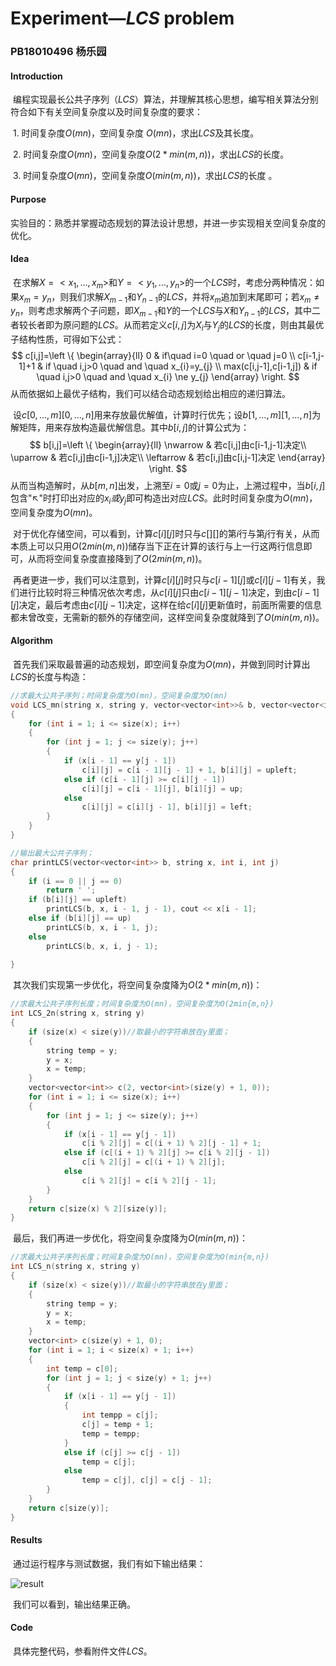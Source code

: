 # Experiment—$LCS$ problem

### PB18010496 杨乐园



#### Introduction

​		编程实现最长公共子序列（$LCS$）算法，并理解其核心思想，编写相关算法分别符合如下有关空间复杂度以及时间复杂度的要求：

​		1. 时间复杂度$O(mn)$，空间复杂度 $O(mn)$，求出$LCS$及其长度。

​		2. 时间复杂度$O(mn)$，空间复杂度$O(2*min(m,n))$，求出$LCS$的长度。

​		3. 时间复杂度$O(mn)$，空间复杂度$O(min(m,n))$，求出$LCS$的长度 。

#### Purpose

​		实验目的：熟悉并掌握动态规划的算法设计思想，并进一步实现相关空间复杂度的优化。

#### Idea

​		在求解$X=<x_{1},...,x_{m}>$和$Y=<y_{1},...,y_{n}>$的一个$LCS$时，考虑分两种情况：如果$x_{m}=y_{n}$，则我们求解$X_{m-1}$和$Y_{n-1}$的$LCS$，并将$x_{m}$追加到末尾即可；若$x_{m}\ne y_{n}$，则考虑求解两个子问题，即$X_{m-1}$和$Y$的一个$LCS$与$X$和$Y_{n-1}$的$LCS$，其中二者较长者即为原问题的$LCS$。从而若定义$c[i,j]$为$X_{i}$与$Y_{j}$的$LCS$的长度，则由其最优子结构性质，可得如下公式：
$$
c[i,j]=\left \{ 
\begin{array}{ll}
0 & if\quad i=0 \quad or \quad j=0 \\
c[i-1,j-1]+1 & if \quad i,j>0 \quad and \quad x_{i}=y_{j} \\
max(c[i,j-1],c[i-1,j]) & if \quad i,j>0 \quad and \quad x_{i} \ne y_{j}
\end{array}
\right.
$$
从而依据如上最优子结构，我们可以结合动态规划给出相应的递归算法。

​		设$c[0,...,m][0,...,n]$用来存放最优解值，计算时行优先；设$b[1,...,m][1,...,n]$为解矩阵，用来存放构造最优解信息。其中$b[i,j]$的计算公式为：
$$
b[i,j]=\left \{
\begin{array}{ll}
\nwarrow & 若c[i,j]由c[i-1,j-1]决定\\
\uparrow & 若c[i,j]由c[i-1,j]决定\\
\leftarrow & 若c[i,j]由c[i,j-1]决定
\end{array}
\right.
$$
从而当构造解时，从$b[m,n]$出发，上溯至$i=0$或$j=0$为止，上溯过程中，当$b[i,j]$包含"$\nwarrow$"时打印出对应的$x_{i}或y_{j}$即可构造出对应$LCS$。此时时间复杂度为$O(mn)$，空间复杂度为$O(mn)$。

​		对于优化存储空间，可以看到，计算$c[i][j]$时只与$c[][]$的第$i$行与第$j$行有关，从而本质上可以只用$O(2min(m,n))$储存当下正在计算的该行与上一行这两行信息即可，从而将空间复杂度直接降到了$O(2min(m,n))$。

​		再者更进一步，我们可以注意到，计算$c[i][j]$时只与$c[i-1][j]$或$c[i][j-1]$有关，我们进行比较时将三种情况依次考虑，从$c[i][j]$只由$c[i-1][j-1]$决定，到由$c[i-1][j]$决定，最后考虑由$c[i][j-1]$决定，这样在给$c[i][j]$更新值时，前面所需要的信息都未曾改变，无需新的额外的存储空间，这样空间复杂度就降到了$O(min(m,n))$。

#### Algorithm

​		首先我们采取最普遍的动态规划，即空间复杂度为$O(mn)$，并做到同时计算出$LCS$的长度与构造：

```c++
//求最大公共子序列；时间复杂度为O(mn)，空间复杂度为O(mn)
void LCS_mn(string x, string y, vector<vector<int>>& b, vector<vector<int>>& c)
{
	for (int i = 1; i <= size(x); i++)
	{
		for (int j = 1; j <= size(y); j++)
		{
			if (x[i - 1] == y[j - 1])
				c[i][j] = c[i - 1][j - 1] + 1, b[i][j] = upleft;
			else if (c[i - 1][j] >= c[i][j - 1])
				c[i][j] = c[i - 1][j], b[i][j] = up;
			else
				c[i][j] = c[i][j - 1], b[i][j] = left;
		}
	}
}

//输出最大公共子序列；
char printLCS(vector<vector<int>> b, string x, int i, int j)
{
	if (i == 0 || j == 0)
		return ' ';
	if (b[i][j] == upleft)
		printLCS(b, x, i - 1, j - 1), cout << x[i - 1];
	else if (b[i][j] == up)
		printLCS(b, x, i - 1, j);
	else
		printLCS(b, x, i, j - 1);
	
}
```

​		其次我们实现第一步优化，将空间复杂度降为$O(2*min(m,n))$：

```c++
//求最大公共子序列长度；时间复杂度为O(mn)，空间复杂度为O(2min{m,n})
int LCS_2n(string x, string y)
{
	if (size(x) < size(y))//取最小的字符串放在y里面；
	{
		string temp = y;
		y = x;
		x = temp;
	}
	vector<vector<int>> c(2, vector<int>(size(y) + 1, 0));
	for (int i = 1; i <= size(x); i++)
	{
		for (int j = 1; j <= size(y); j++)
		{
			if (x[i - 1] == y[j - 1])
				c[i % 2][j] = c[(i + 1) % 2][j - 1] + 1;
			else if (c[(i + 1) % 2][j] >= c[i % 2][j - 1])
				c[i % 2][j] = c[(i + 1) % 2][j];
			else
				c[i % 2][j] = c[i % 2][j - 1];
		}
	}
	return c[size(x) % 2][size(y)];
}
```

​		最后，我们再进一步优化，将空间复杂度降为$O(min(m,n))$：

```c++
//求最大公共子序列长度；时间复杂度为O(mn)，空间复杂度为O(min{m,n})
int LCS_n(string x, string y)
{
	if (size(x) < size(y))//取最小的字符串放在y里面；
	{
		string temp = y;
		y = x;
		x = temp;
	}
	vector<int> c(size(y) + 1, 0);
	for (int i = 1; i < size(x) + 1; i++)
	{
		int temp = c[0];
		for (int j = 1; j < size(y) + 1; j++)
		{
			if (x[i - 1] == y[j - 1])
			{
				int tempp = c[j];
				c[j] = temp + 1;
				temp = tempp;
			}
			else if (c[j] >= c[j - 1])
				temp = c[j];
			else
				temp = c[j], c[j] = c[j - 1];
		}
	}
	return c[size(y)];
}
```

#### Results

​		通过运行程序与测试数据，我们有如下输出结果：

![result](E:\study_materials\Algorithm\LCS\result.png)

​		我们可以看到，输出结果正确。

#### Code

​	具体完整代码，参看附件文件$LCS$。